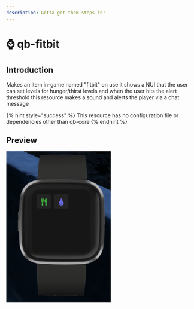 ```yaml
---
description: Gotta get them steps in!
---
```


# ⌚ qb-fitbit

## Introduction

Makes an item in-game named "fitbit" on use it shows a NUI that the user can set levels for hunger/thirst levels and when the user hits the alert threshold this resource makes a sound and alerts the player via a chat message

{% hint style="success" %}
This resource has no configuration file or dependencies other than qb-core
{% endhint %}

## Preview

![](../.gitbook/assets/fitbit.png)
